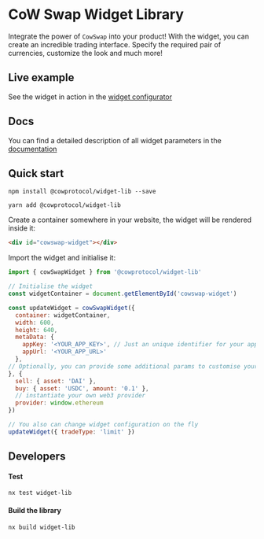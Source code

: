 # CoW Swap Widget Library

Integrate the power of `CowSwap` into your product!
With the widget, you can create an incredible trading interface. Specify the required pair of currencies, customize the
look and much more!

## Live example

See the widget in action in the [widget configurator](../../apps/widget-configurator/src/main.tsx)

## Docs

You can find a detailed description of all widget parameters in the [documentation](../../libs/widget-lib/docs/README.md)

## Quick start

```
npm install @cowprotocol/widget-lib --save
```

```
yarn add @cowprotocol/widget-lib
```

Create a container somewhere in your website, the widget will be rendered inside it:

```html
<div id="cowswap-widget"></div>
```

Import the widget and initialise it:

```js
import { cowSwapWidget } from '@cowprotocol/widget-lib'

// Initialise the widget
const widgetContainer = document.getElementById('cowswap-widget')

const updateWidget = cowSwapWidget({
  container: widgetContainer,
  width: 600,
  height: 640,
  metaData: {
    appKey: '<YOUR_APP_KEY>', // Just an unique identifier for your app,
    appUrl: '<YOUR_APP_URL>'
  },
// Optionally, you can provide some additional params to customise your widget
}, {
  sell: { asset: 'DAI' },
  buy: { asset: 'USDC', amount: '0.1' },
  // instantiate your own web3 provider
  provider: window.ethereum
})

// You also can change widget configuration on the fly
updateWidget({ tradeType: 'limit' })
```

## Developers

#### Test
```
nx test widget-lib
```

#### Build the library
```
nx build widget-lib
```

